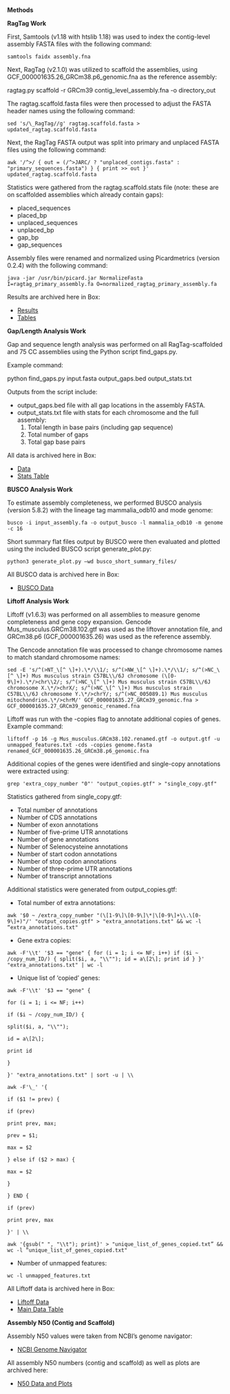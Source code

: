 **Methods**

**RagTag Work**

First, Samtools (v1.18 with htslib 1.18) was used to index the contig-level assembly FASTA files with the following command:

```
samtools faidx assembly.fna
```

Next, RagTag (v2.1.0) was utilized to scaffold the assemblies, using GCF_000001635.26_GRCm38.p6_genomic.fna as the reference assembly:

ragtag.py scaffold -r GRCm39 contig_level_assembly.fna -o directory_out

The ragtag.scaffold.fasta files were then processed to adjust the FASTA header names using the following command:

```
sed 's/\_RagTag//g' ragtag.scaffold.fasta > updated_ragtag.scaffold.fasta
```

Next, the RagTag FASTA output was split into primary and unplaced FASTA files using the following command:

```
awk '/^>/ { out = (/^>JARC/ ? "unplaced_contigs.fasta" : "primary_sequences.fasta") } { print >> out }' updated_ragtag.scaffold.fasta
```


Statistics were gathered from the ragtag.scaffold.stats file (note: these are on scaffolded assemblies which already contain gaps):

- placed_sequences
- placed_bp
- unplaced_sequences
- unplaced_bp
- gap_bp
- gap_sequences

Assembly files were renamed and normalized using Picardmetrics (version 0.2.4) with the following command:

```
java -jar /usr/bin/picard.jar NormalizeFasta I=ragtag_primary_assembly.fa O=normalized_ragtag_primary_assembly.fa
```

Results are archived here in Box:

- [Results](https://wustl.app.box.com/folder/313578899090)
- [Tables](https://wustl.app.box.com/file/1847840572120)

**Gap/Length Analysis Work**

Gap and sequence length analysis was performed on all RagTag-scaffolded and 75 CC assemblies using the Python script find_gaps.py.

Example command:

python find_gaps.py input.fasta output_gaps.bed output_stats.txt

Outputs from the script include:

- output_gaps.bed file with all gap locations in the assembly FASTA.
- output_stats.txt file with stats for each chromosome and the full assembly:
    1. Total length in base pairs (including gap sequence)
    2. Total number of gaps
    3. Total gap base pairs

All data is archived here in Box:

- [Data](https://wustl.app.box.com/folder/318882817290)
- [Stats Table](https://wustl.app.box.com/file/1847769930059)

**BUSCO Analysis Work**

To estimate assembly completeness, we performed BUSCO analysis (version 5.8.2) with the lineage tag mammalia_odb10 and mode genome:

```
busco -i input_assembly.fa -o output_busco -l mammalia_odb10 -m genome -c 16
```

Short summary flat files output by BUSCO were then evaluated and plotted using the included BUSCO script generate_plot.py:

```
python3 generate_plot.py –wd busco_short_summary_files/
```

All BUSCO data is archived here in Box:

- [BUSCO Data](https://wustl.app.box.com/folder/313579916441?s=tvmnpeu3qjoa045whtr9kvqkiczcpmcp)

**Liftoff Analysis Work**

Liftoff (v1.6.3) was performed on all assemblies to measure genome completeness and gene copy expansion. Gencode Mus_musculus.GRCm38.102.gtf was used as the liftover annotation file, and GRCm38.p6 (GCF_000001635.26) was used as the reference assembly.

The Gencode annotation file was processed to change chromosome names to match standard chromosome names:

```
sed -E 's/^(>NT_\[^ \]+).\*/\\1/; s/^(>NW_\[^ \]+).\*/\\1/; s/^(>NC_\[^ \]+) Mus musculus strain C57BL\\/6J chromosome (\[0-9\]+).\*/>chr\\2/; s/^(>NC_\[^ \]+) Mus musculus strain C57BL\\/6J chromosome X.\*/>chrX/; s/^(>NC_\[^ \]+) Mus musculus strain C57BL\\/6J chromosome Y.\*/>chrY/; s/^(>NC_005089.1) Mus musculus mitochondrion.\*/>chrM/' GCF_000001635.27_GRCm39_genomic.fna > GCF_000001635.27_GRCm39_genomic_renamed.fna
```


Liftoff was run with the -copies flag to annotate additional copies of genes. Example command:

```
liftoff -p 16 -g Mus_musculus.GRCm38.102.renamed.gtf -o output.gtf -u unmapped_features.txt -cds -copies genome.fasta renamed_GCF_000001635.26_GRCm38.p6_genomic.fna
```

Additional copies of the genes were identified and single-copy annotations were extracted using:

```
grep 'extra_copy_number "0"' "output_copies.gtf" > "single_copy.gtf"
```

Statistics gathered from single_copy.gtf:

- Total number of annotations
- Number of CDS annotations
- Number of exon annotations
- Number of five-prime UTR annotations
- Number of gene annotations
- Number of Selenocysteine annotations
- Number of start codon annotations
- Number of stop codon annotations
- Number of three-prime UTR annotations
- Number of transcript annotations

Additional statistics were generated from output_copies.gtf:

- Total number of extra annotations:

```
awk '$0 ~ /extra_copy_number "(\[1-9\]\[0-9\]\*|\[0-9\]+\\.\[0-9\]+)"/' "output_copies.gtf" > "extra_annotations.txt" && wc -l “extra_annotations.txt"
```

- Gene extra copies:

```
awk -F'\\t' '$3 == "gene" { for (i = 1; i <= NF; i++) if ($i ~ /copy_num_ID/) { split($i, a, "\\""); id = a\[2\]; print id } }' "extra_annotations.txt" | wc -l
```


- Unique list of ‘copied’ genes:

```
awk -F'\\t' '$3 == "gene" {

for (i = 1; i <= NF; i++)

if ($i ~ /copy_num_ID/) {

split($i, a, "\\"");

id = a\[2\];

print id

}

}' "extra_annotations.txt" | sort -u | \\

awk -F'\_' '{

if ($1 != prev) {

if (prev)

print prev, max;

prev = $1;

max = $2

} else if ($2 > max) {

max = $2

}

} END {

if (prev)

print prev, max

}' | \\

awk '{gsub(" ", "\\t"); print}' > "unique_list_of_genes_copied.txt” && wc -l “unique_list_of_genes_copied.txt"
```


- Number of unmapped features:


```
wc -l unmapped_features.txt
```

All Liftoff data is archived here in Box:

- [Liftoff Data](https://wustl.app.box.com/folder/313580591216)
- [Main Data Table](https://wustl.app.box.com/file/1844081646363)

**Assembly N50 (Contig and Scaffold)**

Assembly N50 values were taken from NCBI’s genome navigator:

- [NCBI Genome Navigator](https://www.ncbi.nlm.nih.gov/datasets/genome/?taxon=10090)

All assembly N50 numbers (contig and scaffold) as well as plots are archived here:

- [N50 Data and Plots](https://wustl.app.box.com/folder/319167297524)


